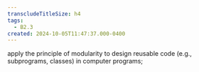 ```yaml
---
transcludeTitleSize: h4
tags:
  - B2.3
created: 2024-10-05T11:47:37.000-0400
---
```

apply the principle of modularity to design reusable code (e.g., subprograms, classes) in computer programs;